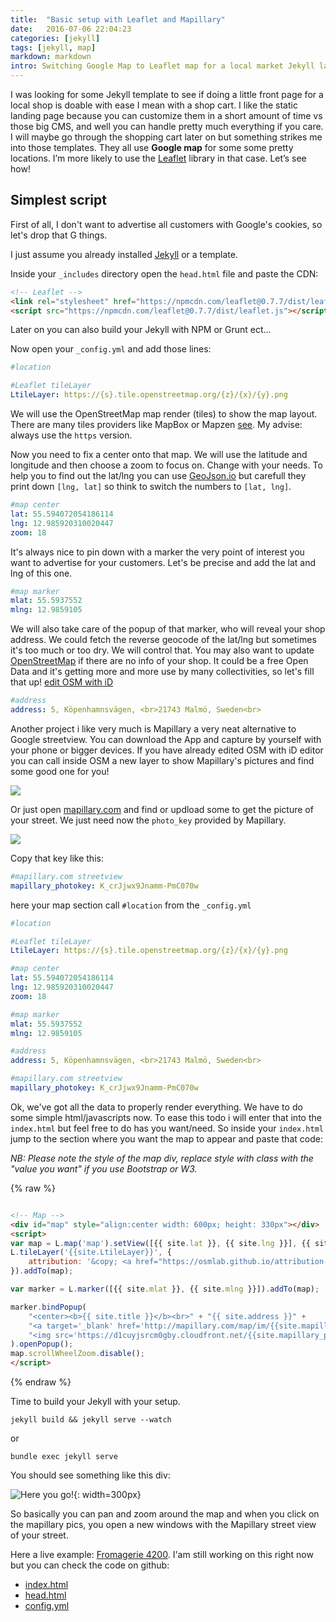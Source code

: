 ```yaml
---
title:  "Basic setup with Leaflet and Mapillary"
date:   2016-07-06 22:04:23
categories: [jekyll]
tags: [jekyll, map]
markdown: markdown
intro: Switching Google Map to Leaflet map for a local market Jekyll landing page and add a Mapillary street view. All provided by Open Street Map.
---
```

I was looking for some Jekyll template to see if doing a little front page for a local shop is doable with ease I mean with a shop cart. I like the static landing page because you can customize them in a short amount of time vs those big CMS, and well you can handle pretty much everything if you care. I will maybe go through the shopping cart later on but something strikes me into those templates. They all use **Google map** for some some pretty locations. I’m more likely to use the <a href='http://leafletjs.com/' target='blank'>Leaflet</a> library in that case. Let’s see how!

## Simplest script

First of all, I don't want to advertise all customers with Google's cookies, so let's drop that G things.

I just assume you already installed <a href='http://jekyllrb.com/' target='blank'>Jekyll</a> or a template.

Inside your `_includes` directory open the `head.html` file and paste the CDN:

```html
<!-- Leaflet -->
<link rel="stylesheet" href="https://npmcdn.com/leaflet@0.7.7/dist/leaflet.css" />
<script src="https://npmcdn.com/leaflet@0.7.7/dist/leaflet.js"></script>
```

Later on you can also build your Jekyll with NPM or Grunt ect...

Now open your `_config.yml` and add those lines:

```yml
#location

#Leaflet tileLayer
LtileLayer: https://{s}.tile.openstreetmap.org/{z}/{x}/{y}.png
```

We will use the OpenStreetMap map render (tiles) to show the map layout. There are many tiles providers like MapBox or Mapzen <a href='http://leaflet-extras.github.io/leaflet-providers/preview/' target='blank'>see</a>. My advise: always use the `https` version.

Now you need to fix a center onto that map. We will use the latitude and longitude and then choose a zoom to focus on. Change with your needs.
To help you to find out the lat/lng you can use <a href='http://geojson.io' target='blank'>GeoJson.io</a> but carefull they print down `[lng, lat]` so think to switch the numbers to `[lat, lng]`.

```yml
#map center
lat: 55.594072054186114
lng: 12.985920310020447
zoom: 18
```

It's always nice to pin down with a marker the very point of interest you want to advertise for your customers. Let's be precise and add the lat and lng of this one.

```yml
#map marker
mlat: 55.5937552
mlng: 12.9859105
```

We will also take care of the popup of that marker, who will reveal your shop address. We could fetch the reverse geocode of the lat/lng but sometimes it's too much or too dry. We will control that. You may also want to update <a href='https://www.openstreetmap.org/' target='blank'>OpenStreetMap</a> if there are no info of your shop. It could be a free Open Data and it's getting more and more use by many collectivities, so let's fill that up! <a href='https://www.openstreetmap.org/login?' target='blank'>edit OSM with iD</a>


```yml
#address
address: 5, Köpenhamnsvägen, <br>21743 Malmö, Sweden<br>
```

Another project i like very much is Mapillary a very neat alternative to Google streetview. You can download the App and capture by yourself with your phone or bigger devices. If you have already edited OSM with iD editor you can call inside OSM a new layer to show Mapillary's pictures and find some good one for you!  

![](../../images/tmp/oms_mapi.png)


Or just open <a href='https://www.mapillary.com' target='blank'>mapillary.com</a> and find or updload some to get the picture of your street. We just need now the `photo_key` provided by Mapillary.

![](../../images/tmp/mapillary.png)

Copy that key like this:

```yml
#mapillary.com streetview
mapillary_photokey: K_crJjwx9Jnamm-PmC070w
```

here your map section call `#location` from the `_config.yml`

```yml
#location

#Leaflet tileLayer
LtileLayer: https://{s}.tile.openstreetmap.org/{z}/{x}/{y}.png

#map center
lat: 55.594072054186114
lng: 12.985920310020447
zoom: 18

#map marker
mlat: 55.5937552
mlng: 12.9859105

#address
address: 5, Köpenhamnsvägen, <br>21743 Malmö, Sweden<br>

#mapillary.com streetview
mapillary_photokey: K_crJjwx9Jnamm-PmC070w
```

Ok, we've got all the data to properly render everything. We have to do some simple html/javascripts now. To ease this todo i will enter that into the `index.html` but feel free to do has you want/need. So inside your `index.html` jump to the section where you want the map to appear and paste that code:

*NB: Please note the style of the map div, replace style with class with the "value you want" if you use Bootstrap or W3.*

{% raw %}
```html

<!-- Map -->
<div id="map" style="align:center width: 600px; height: 330px"></div>
<script>
var map = L.map('map').setView([{{ site.lat }}, {{ site.lng }}], {{ site.zoom }});
L.tileLayer('{{site.LtileLayer}}', {
	attribution: '&copy; <a href="https://osmlab.github.io/attribution-mark/copyright/?name={{ site.title }}">OpenStreetMap</a> contributors'
}).addTo(map);

var marker = L.marker([{{ site.mlat }}, {{ site.mlng }}]).addTo(map);

marker.bindPopup(
	"<center><b>{{ site.title }}</b><br>" + "{{ site.address }}" +
	"<a target='_blank' href='http://mapillary.com/map/im/{{site.mapillary_photokey}}'>" +
	"<img src='https://d1cuyjsrcm0gby.cloudfront.net/{{site.mapillary_photokey}}/thumb-2048.jpg'  alt='street view' height='180' width='180'></a></center>"
).openPopup();
map.scrollWheelZoom.disable();
</script>
```
{% endraw %}

Time to build your Jekyll with your setup.

```shell
jekyll build && jekyll serve --watch
```
or

```shell
bundle exec jekyll serve
```

You should see something like this div:

![](../../images/tmp/lmj_combo.png "Here you go!"){: width=300px}

So basically you can pan and zoom around the map and when you click on the mapillary pics, you open a new windows with the Mapillary street view of your street.

Here a live example: <a href="https://fitbounds.github.io/fbcheesy42/" target="blank">Fromagerie 4200</a>. I'am still working on this right now but you can check the code on github:

* <a href="https://github.com/fitBounds/fbcheesy42/blob/master/index.html#L109" target="blank">index.html</a>
* <a href="https://github.com/fitBounds/fbcheesy42/blob/master/_includes/head.html#L19" target="blank">head.html</a>
* <a href="https://github.com/fitBounds/fbcheesy42/blob/master/_config.yml#L42" target="blank">config.yml</a>
